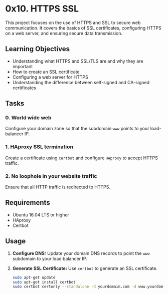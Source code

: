 # 0x10. HTTPS SSL

This project focuses on the use of HTTPS and SSL to secure web communication. It covers the basics of SSL certificates, configuring HTTPS on a web server, and ensuring secure data transmission.

## Learning Objectives

- Understanding what HTTPS and SSL/TLS are and why they are important
- How to create an SSL certificate
- Configuring a web server for HTTPS
- Understanding the difference between self-signed and CA-signed certificates

## Tasks

### 0. World wide web
Configure your domain zone so that the subdomain `www` points to your load-balancer IP.

### 1. HAproxy SSL termination
Create a certificate using `certbot` and configure `HAproxy` to accept HTTPS traffic.

### 2. No loophole in your website traffic
Ensure that all HTTP traffic is redirected to HTTPS.

## Requirements

- Ubuntu 16.04 LTS or higher
- HAproxy
- Certbot

## Usage

1. **Configure DNS:**
   Update your domain DNS records to point the `www` subdomain to your load balancer IP.

2. **Generate SSL Certificate:**
   Use `certbot` to generate an SSL certificate.

   ```sh
   sudo apt-get update
   sudo apt-get install certbot
   sudo certbot certonly --standalone -d yourdomain.com -d www.yourdomain.com

